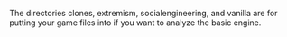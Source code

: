 The directories clones, extremism, socialengineering, and vanilla are for putting your game files into if you want to analyze the basic engine.
